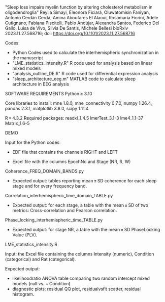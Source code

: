 
"Sleep loss impairs myelin function by altering cholesterol metabolism in oligodendroglia"
Reyila Simayi, Eleonora Ficiarà, Oluwatomisin Faniyan, Antonio Cerdán Cerdá, Amina Aboufares El Alaoui, Rosamaria Fiorini, Adele Cutignano, Fabiana Piscitelli, Pablo Andújar, Alexandra Santos, Federico Del Gallo, Luisa de Vivo, Silvia De Santis, Michele Bellesi
bioRxiv 2023.11.27.568716; doi: https://doi.org/10.1101/2023.11.27.568716

Codes:
- Python Codes used to calculate the interhemispheric synchronization in the manuscript
- "LME_statistics_intensity.R" R code used for analysis based on linear mixed models 
- "analysis_outline_DE.R" R code used for differential expression analysis 
- "sleep_architecture_eeg.m" MATLAB code to calculate sleep architecture in EEG analysis 

SOFTWARE REQUIREMENTS
Python ≥ 3.10

Core libraries to install: mne 1.8.0, mne_connectivity 0.7.0, numpy 1.26.4, pandas 2.3.1,
matplotlib 3.8.0, scipy 1.11.4

R = 4.3.2
Required packages:
readxl_1.4.5 lmerTest_3.1-3 lme4_1.1-37 Matrix_1.6-5

DEMO

Input for the Python codes:

- EDF file that contains the channels RIGHT and LEFT

- Excel file with the columns EpochNo and Stage (NR, R, W)

Coherence_FREQ_DOMAIN_BANDS.py

- Expected output: tables reporting mean ± SD coherence for each sleep stage and for
every frequency band.

Correlation_interhemispheric_time_domain_TABLE.py

- Expected output: for each stage, a table with the mean ± SD of two metrics:
Cross-correlation and Pearson correlation.

Phase_locking_interhemispheric_time_TABLE.py
 
- Expected output: for stage NR, a table with the mean ± SD PhaseLocking Value
(PLV).

LME_statistics_intensity.R

 Input: the Excel file containing the columns Intensity (numeric), Condition
(categorical) and Rat (categorical).

Expected output:
- likelihoodratio ANOVA table comparing two random intercept mixed
models (null vs. + Condition)
- diagnostic plots: residual QQ plot, residualvsfit scatter, residual
histogram.
